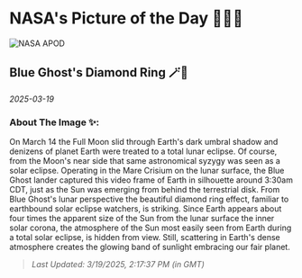
# NASA's Picture of the Day 🧑‍🚀💫

  ![NASA APOD](https://apod.nasa.gov/apod/image/2503/eclipse-shot-from-blue-ghost-mission-1.jpg)
  
  ## Blue Ghost's Diamond Ring 🪄🌌
  
  _2025-03-19_
  
  ### About The Image ✨: 
  
  On March 14 the Full Moon slid through Earth's dark umbral shadow and denizens of planet Earth were treated to a total lunar eclipse. Of course, from the Moon's near side that same astronomical syzygy was seen as a solar eclipse. Operating in the Mare Crisium on the lunar surface, the Blue Ghost lander captured this video frame of Earth in silhouette around 3:30am CDT, just as the Sun was emerging from behind the terrestrial disk. From Blue Ghost's lunar perspective the beautiful diamond ring effect, familiar to earthbound solar eclipse watchers, is striking. Since Earth appears about four times the apparent size of the Sun from the lunar surface the inner solar corona, the atmosphere of the Sun most easily seen from Earth during a total solar eclipse, is hidden from view. Still, scattering in Earth's dense atmosphere creates the glowing band of sunlight embracing our fair planet.
  
  
  
  > _Last Updated: 3/19/2025, 2:17:37 PM (in GMT)_
  
